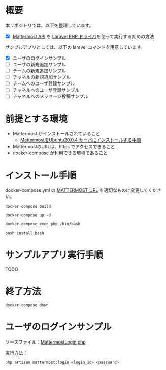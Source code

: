 # 概要
本リポジトリでは、以下を整理しています。

- [x] [Mattermost API](https://api.mattermost.com/) を [Laravel PHP ドライバ](https://github.com/gnello/laravel-mattermost-driver)を使って実行するための方法

サンプルアプリとしては、以下の laravel コマンドを用意しています。

- [X] ユーザのログインサンプル
- [ ] ユーザの新規追加サンプル
- [ ] チームの新規追加サンプル
- [ ] チャネルの新規追加サンプル
- [ ] チームへのユーザ登録サンプル
- [ ] チャネルへのユーザ登録サンプル
- [ ] チャネルへのメッセージ投稿サンプル

# 前提とする環境

- Mattermost がインストールされていること
  - [MattermostをUbuntu20.0.4 サーバにインストールする手順](https://qiita.com/kanetugu2018/items/51cdab279d81ae06aa70)
- MattermostのURLは、https でアクセスできること
- docker-compose が利用できる環境であること


# インストール手順

docker-compose.yml の [MATTERMOST_URL](https://github.com/tmori/tutorial_mattermost/blob/a1918b7ccb10a9f3338ac2e5a48a9e0e09705064/docker-compose.yml#L10) を適切なものに変更してください。


```
docker-compose build
```

```
docker-compose up -d
```

```
docker-compose exec php /bin/bash
```

```
bash install.bash
```

# サンプルアプリ実行手順

TODO

# 終了方法

```
docker-compose down
```

# ユーザのログインサンプル

ソースファイル：[MattermostLogin.php](https://github.com/tmori/tutorial_mattermost/blob/main/php/hako/apps/MattermostLogin.php)

実行方法：
```
php artisan mattermost:login <login_id> <passward>
```


